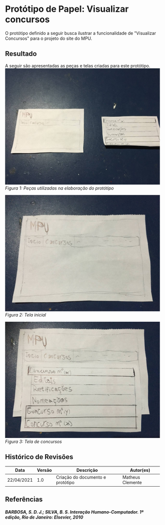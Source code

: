 # Protótipo de Papel: Visualizar concursos
O protótipo definido a seguir busca ilustrar a funcionalidade de "Visualizar Concursos" para o projeto do site do MPU.

## Resultado
A seguir são apresentadas as peças e telas criadas para este protótipo.
![fig1](../assets/prototipos/papel_concursos_1.jpg)
*Figura 1: Peças utilizadas na elaboração do protótipo*

![fig2](../assets/prototipos/papel_concursos_2.jpg)
*Figura 2: Tela inicial*

![fig3](../assets/prototipos/papel_concursos_3.jpg)
*Figura 3: Tela de concursos*


## Histórico de Revisões

| Data | Versão | Descrição | Autor(es) |
| --- | --- | --- | --- |
| 22/04/2021 | 1.0 | Criação do documento e protótipo | Matheus Clemente |

## Referências
##### BARBOSA, S. D. J.; SILVA, B. S. Interação Humano-Computador. 1ª edição, Rio de Janeiro: Elsevier, 2010